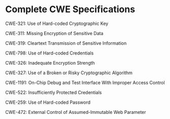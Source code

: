 

# Complete CWE Specifications

CWE-321: Use of Hard-coded Cryptographic Key

CWE-311: Missing Encryption of Sensitive Data

CWE-319: Cleartext Transmission of Sensitive Information

CWE-798: Use of Hard-coded Credentials

CWE-326: Inadequate Encryption Strength

CWE-327: Use of a Broken or Risky Cryptographic Algorithm

CWE-1191: On-Chip Debug and Test Interface With Improper Access Control

CWE-522: Insufficiently Protected Credentials

CWE-259: Use of Hard-coded Password

CWE-472: External Control of Assumed-Immutable Web Parameter
